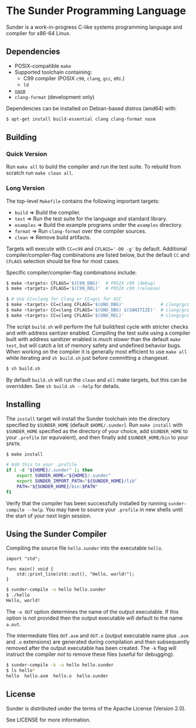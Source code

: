 # The Sunder Programming Language
Sunder is a work-in-progress C-like systems programming language and compiler
for x86-64 Linux.

## Dependencies
+ POSIX-compatible `make`
+ Supported toolchain containing:
  + C99 compiler (POSIX `c99`, `clang`, `gcc`, etc.)
  + `ld`
+ [`nasm`](https://www.nasm.us/)
+ `clang-format` (development only)

Dependencies can be installed on Debian-based distros (amd64) with:

```sh
$ apt-get install build-essential clang clang-format nasm
```

## Building
### Quick Version
Run `make all` to build the compiler and run the test suite.
To rebuild from scratch run `make clean all`.

### Long Version
The top-level `Makefile` contains the following important targets:

+ `build` => Build the compiler.
+ `test` => Run the test suite for the language and standard library.
+ `examples` => Build the example programs under the `examples` directory.
+ `format` => Run `clang-format` over the compiler sources.
+ `clean` => Remove build artifacts.

Targets will execute with `CC=c99` and `CFLAGS='-O0 -g'` by default. Additional
compiler/compiler-flag combinations are listed below, but the default `CC` and
`CFLAGS` selection should be fine for most cases.

Specific compiler/compiler-flag combinations include:

```sh
$ make <targets> CFLAGS='$(C99_DBG)'  # POSIX c99 (debug)
$ make <targets> CFLAGS='$(C99_REL)'  # POSIX c99 (release)

$ # Use CC=clang for Clang or CC=gcc for GCC
$ make <targets> CC=clang CFLAGS='$(GNU_DBG)'              # clang/gcc (debug)
$ make <targets> CC=clang CFLAGS='$(GNU_DBG) $(SANITIZE)'  # clang/gcc (debug with Address Sanitizer)
$ make <targets> CC=clang CFLAGS='$(GNU_REL)'              # clang/gcc (release)
```

The script `build.sh` will perform the full build/test cycle with stricter
checks and with address santizer enabled. Compiling the test suite using a
compiler built with address sanitizer enabled is *much slower* than the default
`make test`, but will catch a lot of memory safety and undefined behavior bugs.
When working on the compiler it is generally most efficient to use `make all`
while iterating and `sh build.sh` just before committing a changeset.

```sh
$ sh build.sh
```

By default `build.sh` will run the `clean` and `all` make targets, but this can
be overridden. See `sh build.sh --help` for details.

## Installing
The `install` target will install the Sunder toolchain into the directory
specified by `$SUNDER_HOME` (default `$HOME/.sunder`). Run `make install` with
`$SUNDER_HOME` specified as the directory of your choice, add `$SUNDER_HOME` to
your `.profile` (or equivalent), and then finally add `$SUNDER_HOME/bin` to your
`$PATH`.

```sh
$ make install
```

```sh
# Add this to your .profile
if [ -d "${HOME}/.sunder" ]; then
    export SUNDER_HOME="${HOME}/.sunder"
    export SUNDER_IMPORT_PATH="${SUNDER_HOME}/lib"
    PATH="${SUNDER_HOME}/bin:$PATH"
fi
```

Verify that the compiler has been successfully installed by running
`sunder-compile --help`. You may have to source your `.profile` in new shells
until the start of your next login session.

## Using the Sunder Compiler
Compiling the source file `hello.sunder` into the executable `hello`.

```sunder
import "std";

func main() void {
    std::print_line(std::out(), "Hello, world!");
}
```

```sh
$ sunder-compile -o hello hello.sunder
$ ./hello
Hello, world!
```

The `-o OUT` option determines the name of the output executable. If this
option is not provided then the output executable will default to the name
`a.out`.

The intermediate files `OUT.asm` and `OUT.o` (output executable name plus
`.asm` and `.o` extensions) are generated during compilation and then
subsequently removed after the output executable has been created. The `-k`
flag will instruct the compiler *not* to remove these files (useful for
debugging).

```sh
$ sunder-compile -k -o hello hello.sunder
$ ls hello*
hello  hello.asm  hello.o  hello.sunder

```

## License
Sunder is distributed under the terms of the Apache License (Version 2.0).

See LICENSE for more information.
